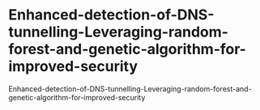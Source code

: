 # Enhanced-detection-of-DNS-tunnelling-Leveraging-random-forest-and-genetic-algorithm-for-improved-security
 Enhanced-detection-of-DNS-tunnelling-Leveraging-random-forest-and-genetic-algorithm-for-improved-security
